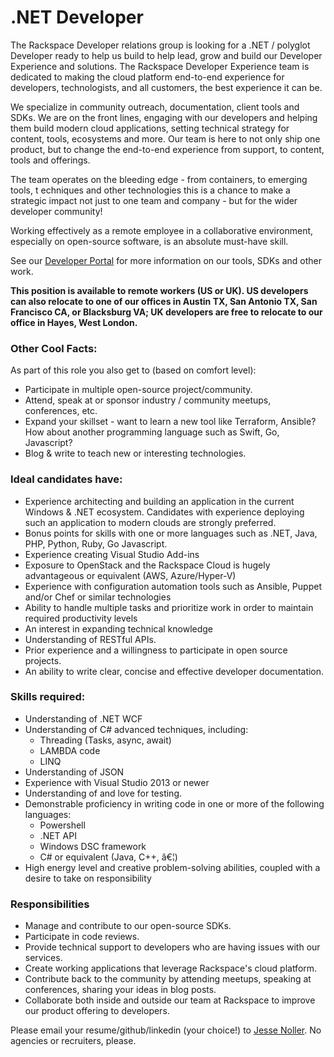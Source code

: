 # .NET Developer

The Rackspace Developer relations group is looking for a .NET / polyglot Developer
ready to help us build to help lead, grow and build our Developer Experience
and solutions. The Rackspace Developer Experience team is dedicated to making
the cloud platform end-to-end experience for developers, technologists, and
all customers, the best experience it can be.

We specialize in community outreach, documentation, client tools and SDKs.
We are on the front lines, engaging with our developers and helping them
build modern cloud applications, setting technical strategy for content,
tools, ecosystems and more. Our team is here to not only ship one product,
but to change the end-to-end experience from support, to content, tools and offerings.

The team operates on the bleeding edge - from containers, to emerging tools, t
echniques and other technologies this is a chance to make a strategic impact
not just to one team and company - but for the wider developer community!

Working effectively as a remote employee in a collaborative environment,
especially on open-source software, is an absolute must-have skill.

See our [Developer Portal](https://developer.rackspace.com) for more information
on our tools, SDKs and other work.

**This position is available to remote workers (US or UK). US developers can also relocate to one of our offices in Austin TX, San Antonio TX, San Francisco CA, or Blacksburg VA; UK developers are free to relocate to our office in Hayes, West London.**

### Other Cool Facts:

As part of this role you also get to (based on comfort level):

* Participate in multiple open-source project/community.
* Attend, speak at or sponsor industry / community meetups, conferences, etc.
* Expand your skillset - want to learn a new tool like Terraform, Ansible? How about another programming language such as Swift, Go, Javascript?
* Blog & write to teach new or interesting technologies.

### Ideal candidates have:

* Experience architecting and building an application in the current Windows & .NET
ecosystem. Candidates with experience deploying such an application to modern
clouds are strongly preferred.
* Bonus points for skills with one or more languages such as .NET, Java, PHP, Python, Ruby, Go Javascript.
* Experience creating Visual Studio Add-ins
* Exposure to OpenStack and the Rackspace Cloud is hugely advantageous or equivalent (AWS, Azure/Hyper-V)
* Experience with configuration automation tools such as Ansible, Puppet and/or Chef or similar technologies
* Ability to handle multiple tasks and prioritize work in order to maintain required productivity levels
* An interest in expanding technical knowledge
* Understanding of RESTful APIs.
* Prior experience and a willingness to participate in open source projects.
* An ability to write clear, concise and effective developer documentation.

### Skills required:
* Understanding of .NET WCF
* Understanding of C# advanced techniques, including:
    * Threading (Tasks, async, await)
    * LAMBDA code
    * LINQ
* Understanding of JSON
* Experience with Visual Studio 2013 or newer
* Understanding of and love for testing.
* Demonstrable proficiency in writing code in one or more of the following languages:
    * Powershell
    * .NET API
    * Windows DSC framework
    * C# or equivalent (Java, C++, â€¦)
* High energy level and creative problem-solving abilities, coupled with a desire to take on responsibility

### Responsibilities

* Manage and contribute to our open-source SDKs.
* Participate in code reviews.
* Provide technical support to developers who are having issues with our services.
* Create working applications that leverage Rackspace's cloud platform.
* Contribute back to the community by attending meetups, speaking at conferences, sharing your ideas in blog posts.
* Collaborate both inside and outside our team at Rackspace to improve our product offering to developers.

Please email your resume/github/linkedin (your choice!) to [Jesse Noller](mailto:jesse.noller@rackspace.com). No agencies
or recruiters, please.
